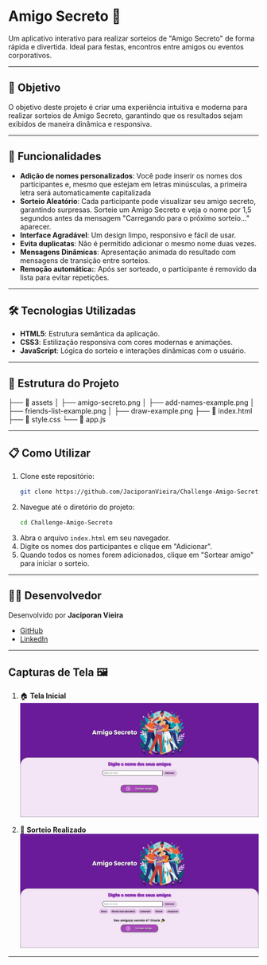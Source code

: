 # Amigo Secreto 🎉

Um aplicativo interativo para realizar sorteios de "Amigo Secreto" de forma rápida e divertida. Ideal para festas, encontros entre amigos ou eventos corporativos.

---

## 🎯 Objetivo

O objetivo deste projeto é criar uma experiência intuitiva e moderna para realizar sorteios de Amigo Secreto, garantindo que os resultados sejam exibidos de maneira dinâmica e responsiva.

---

## 🚀 Funcionalidades

- **Adição de nomes personalizados**: Você pode inserir os nomes dos participantes e, mesmo que estejam em letras minúsculas, a primeira letra será automaticamente capitalizada
- **Sorteio Aleatório**: Cada participante pode visualizar seu amigo secreto, garantindo surpresas. Sorteie um Amigo Secreto e veja o nome por 1,5 segundos antes da mensagem "Carregando para o próximo sorteio..." aparecer.
- **Interface Agradável**: Um design limpo, responsivo e fácil de usar.
- **Evita duplicatas**: Não é permitido adicionar o mesmo nome duas vezes.
- **Mensagens Dinâmicas**: Apresentação animada do resultado com mensagens de transição entre sorteios.
- **Remoção automática:**:  Após ser sorteado, o participante é removido da lista para evitar repetições.
  
---

## 🛠️ Tecnologias Utilizadas

- **HTML5**: Estrutura semântica da aplicação.
- **CSS3**: Estilização responsiva com cores modernas e animações.
- **JavaScript**: Lógica do sorteio e interações dinâmicas com o usuário.

---

## 📂 Estrutura do Projeto

├── 📁 assets
│   ├── amigo-secreto.png
│   ├── add-names-example.png
│   ├── friends-list-example.png
│   ├── draw-example.png
├── 📄 index.html
├── 📄 style.css
└── 📄 app.js

---

## 📋 Como Utilizar

1. Clone este repositório:
   ```bash
   git clone https://github.com/JaciporanVieira/Challenge-Amigo-Secreto
   ```
2. Navegue até o diretório do projeto:
   ```bash
   cd Challenge-Amigo-Secreto
   ```
3. Abra o arquivo `index.html` em seu navegador.
4. Digite os nomes dos participantes e clique em "Adicionar".
5. Quando todos os nomes forem adicionados, clique em "Sortear amigo" para iniciar o sorteio.

---

## 👨‍💻 Desenvolvedor

Desenvolvido por **Jaciporan Vieira**

- [GitHub](https://github.com/JaciporanVieira)
- [LinkedIn](https://www.linkedin.com/in/jaciporan-vieira)

---

## Capturas de Tela 🖼️

1. 🏠 **Tela Inicial**  
   ![Tela Inicial](./assets/tela_inicial.png)

2. 🎲 **Sorteio Realizado**  
   ![Sorteio Realizado](./assets/sorteio_realizado.png)

---



